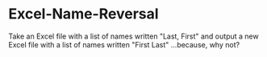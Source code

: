 # Excel-Name-Reversal

 Take an Excel file with a list of names written "Last, First" and output a new Excel file with a list of names written "First Last" ...because, why not?
